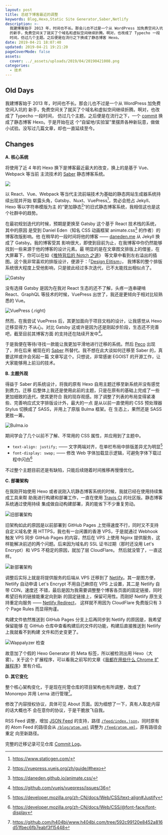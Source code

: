```yaml
---
layout: post
title: 总结下博客最近的调整
keywords: Blog,Hexo,Static Site Generator,Saber,Netlify
description: >-
  我建博客始于 2013 年，时间也不长。那会儿也不过是一个从 WordPress 加免费空间入坑
  的新手，免费空间关了就买了个域名和虚拟空间继续折腾。啊对，也改成了 Typecho 一段
  时间，仿过几个主题。之后便是在流行之下换成了静态博客 Hexo。
date: 2019-04-21 18:07:40
updated: 2019-04-21 19:21:20
pageCoverMode: false
assets:
  cover: ../_assets/uploads/2019/04/20190421008.png
categories:
  - 技术
---
```


## Old Days

我建博客始于 2013 年，时间也不长。那会儿也不过是一个从 WordPress 加免费空间入坑的
新手，免费空间关了就买了个域名和虚拟空间继续折腾。啊对，也改成了 Typecho 一段时间，
仿过几个主题。之后便是在流行之下，一个 [commit] 换成了静态博客 Hexo。于是开始在这
个“自留地/实验室”里摆弄各种新玩意，做做小试验。没写过几篇文章，却也一直延续至今。

## Changes

**A. 核心系统**

将使用了近 4 年的 Hexo 换下是博客最近最大的改变，换上的是基于 Vue、Webpack 等当前
主流技术的 [Saber] 静态博客系统。

![](../_assets/uploads/2019/04/20190421002.png)

以 React、Vue、Webpack 等当代主流前端技术为基础的静态网站生成器系统持续出现并开始
崭露头角，Gatsby、Nuxt、VuePress[^1]，势必会抢占 Jekyll、Hexo 等以字符串模版为主
的“更加静态[^2]”的旧式静态博客系统，我相信这也是这个社群中的趋势。

在最初规划迭代的时候，预期是更换至 Gatsby 这个基于 React 技术栈的系统，其中的原因
是受到 Daniel Eden（知名 CSS 动画框架 animate.css[^3] 的作者）的博客改版影响。他
在稍早的一段时间将他的博客 —— [daneden.me] 从 Jekyll 换成了 Gatsby。我的博客受其
影响很大，即使到目前为止，在我博客中你仍然能够找到一些来源于他的博客的设计元素。最
明显的是在文章图文排版上的借鉴，在大屏幕下，你可以在如《[推特背后的 Notch 之道]》
等文章中看到左右溢出的插图。这个我非常喜欢的排版设计，便源于：「[Design Elitism]」，
我博客的整个排版系统很大程度上受他影响，只是彼此经过多次迭代，已不太能找出相似点了。

![Gatsby](../_assets/uploads/2019/04/20190421005.png)

没有选择 Gatsby 是因为在我对 React 生态的还不了解，头疼一连串硬啃 React、GraphQL
等技术的时候，VuePress 出世了，我还是更倾向于相对比较熟悉的 Vue。

![VuePress](../_assets/uploads/2019/04/20190421003.png)
{.right}

然而，在我尝试 VuePress 后，其更加面向于项目文档的设计，让我感觉从 Hexo 迁移显得力
不从心。对比 Gatsby 这或许是因为还是刚起步阶段，生态还不完善吧，截至目前其博客方面
的支持还在陆续开发中[^4]。

于是我便在等待/寻找一款能让我更加平滑地进行迁移的系统。然后 [Peco] 出现了，并在后来
被现在的 [Saber] 所替代。我不想在此大谈如何迁移至 Saber 的，真要这样或许会另起一篇
文章写这个。只想说，非常感谢 EGOIST 的开源工作，让大家能够用上前沿的技术。

**B. 主题外观**

得益于 Saber 的系统设计，将我的原有 Hexo 自用主题迁移至新系统并没有感觉到费力。迁移
后整体上我还是使用此前的主题，只是在原有的基础上完成了一些更加细致的迭代，使其更符合
我的现存观感。除了调整了列表的布局变得紧凑些、完善响应式文字排版设计外，最大的一点
是从以前一直使用的 CSS 预处理器 Stylus 切换成了 SASS，并用上了原版 Bulma 框架。在
生态上，果然还是 SASS 更胜一筹。

![Bulma.io](../_assets/uploads/2019/04/20190421004.png)

期间学会了几个以前不了解、不常用的 CSS 属性，并应用到了主题中。

- `text-align: justify;` —— 文字两端对齐，在单栏布局中排版差异尤为明显[^5]
- `font-display: swap;` —— 修改 Web 字体加载显示逻辑，可避免字体下载过程中闪白[^6]

不过整个主题目前还是有缺陷，只能后续随着时间推移再慢慢优化。

**C. 部署架构**

在我刚开始使用 Hexo 或者说刚入坑静态博客系统的时候，我就已经在使用持续集成工具来帮
助我进行构建和部署工作，一直在使用 [Travis CI] 的社区版。静态博客系统通过使用持续
集成做自动构建部署，真的能省下不少重复劳动。

![旧部署架构](../_assets/uploads/2019/04/20190421005.jpg)

旧架构如此的原因是以前部署到 GitHub Pages 上觉得速度不行，同时又不支持自定义域名使
用 HTTPS，我也有一台闲置的香港 VPS，于是就通过 Webhook 触发 VPS 同步 GitHub Pages
的内容，然后在 VPS 上使用 Nginx 提供服务，这样能解决前述的两个问题。后来因为域名的
SSL 证书过期（那时还没用 Let's Encrypt）和 VPS 不稳定的原因，就加了层 CloudFlare。
然后就没管了，一直这样。

![新部署架构](../_assets/uploads/2019/04/20190421006.jpg)

调整后实际上就是将提供服务的后端从 VPS 迁移到了 [Netlify]。其一是图方便，Netlify
自动申请 Let's Encrypt 不用自己麻烦在 VPS 上设置，其二是 Netlify 自带 CDN，速度还
不错，最后是因为我需要调整整个博客各页面的固定链接，同时希望旧有的链接能重定向到新
的固定链接上，保留可用性。而刚好 Netlify 原生支持重定向服务 —— [Netlify Redirect]，
这样就不用因为 CloudFlare 免费版只有 3 个 Page Rules 而显得拘谨。

构建文件依然推送到 GitHub Pages 分支上后再同步到 Netlify 的原因是，我希望保留能够
在 GitHub 仓库中查看构建后的文件的功能，构建后直接推送到 Netlify 上我就看不到构建
文件和历史变更了。

![Wappalyzer 检查](../_assets/uploads/2019/04/20190421007.png)

故意加了个假的 Hexo Generator 的 Meta 标签，所以被检测出用 Hexo（大雾）。关于这个
扩展程序，可以看我之前写的文章《[我都在用些什么 Chrome 扩展程序]》里有介绍。 

**D. 其它变化**

整个核心架构变化，于是现在托管仓库的项目架构也有所调整，改成了 Monorepo 并用 Lerna
进行管理[^7]。

修改了内容授权协议，具体可见 About 页面。因为细想了一下，真有人取走内容的话大概也不
会在意你的协议，于是干脆放飞自我。

RSS Feed 调整，增加 [JSON Feed] 的支持，路径 [`/feed/index.json`]，同时原有的
Atom Feed 的路径会从 [`/blog/atom.xml`] 调整为 [`/feed/atom.xml`]，原有路径会重定
向至新路径。

完整的迁移记录可见仓库 [Commit Log]。

[^1]: https://www.staticgen.com/
[^2]: https://vuepress.vuejs.org/zh/guide/#hexo
[^3]: https://daneden.github.io/animate.css/
[^4]: https://github.com/vuejs/vuepress/issues/36
[^5]: https://developer.mozilla.org/zh-CN/docs/Web/CSS/text-align#Justify
[^6]: https://developer.mozilla.org/zh-CN/docs/Web/CSS/@font-face/font-display
[^7]: https://github.com/h404bi/www.h404bi.com/tree/592c99120e8452a816d51fbec6fb7eabf3f15448

[commit]: https://github.com/h404bi/www.h404bi.com/commit/88362f79adfea93151ecc9f19f8647cd28562c2c
[Saber]: https://github.com/egoist/saber
[daneden.me]: https://github.com/daneden/daneden.me
[推特背后的 Notch 之道]: /blog/2018/01/the-tao-of-notch-beyond-twitter
[Design Elitism]: https://daneden.me/2014/06/28/design-elitism/
[Peco]: https://github.com/upash/peco
[Travis CI]: https://github.com/h404bi/www.h404bi.com/commits/master/.travis.yml
[Netlify]: https://www.netlify.com
[Netlify Redirect]: https://www.netlify.com/docs/redirects/
[我都在用些什么 Chrome 扩展程序]: /blog/2018/12/chrome-extensions-that-i-am-using
[JSON Feed]: https://jsonfeed.org/
[`/feed/index.json`]: /feed/index.json
[`/blog/atom.xml`]: /blog/atom.xml
[`/feed/atom.xml`]: /feed/atom.xml
[Commit Log]: https://github.com/h404bi/www.h404bi.com/compare/v2019.3.29-mina...592c99
